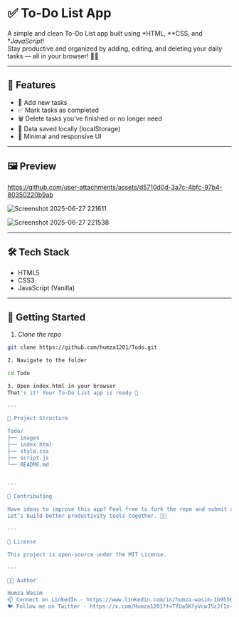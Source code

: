 # ✅ To-Do List App

A simple and clean To-Do List app built using *HTML, **CSS, and **JavaScript*!  
Stay productive and organized by adding, editing, and deleting your daily tasks — all in your browser! 🚀🧠

---

## 🌟 Features

- 📝 Add new tasks  
- ✅ Mark tasks as completed  
- 🗑 Delete tasks you’ve finished or no longer need  
- 💾 Data saved locally (localStorage)  
- 🎨 Minimal and responsive UI

---

## 🖼 Preview


https://github.com/user-attachments/assets/d5710d0d-3a7c-4bfc-97b4-80350220b9ab



![Screenshot 2025-06-27 221611](https://github.com/user-attachments/assets/44649847-2c7e-4329-8ae5-949e13ed372f)




![Screenshot 2025-06-27 221538](https://github.com/user-attachments/assets/ed181b96-30ed-435e-8e9f-f088cf7692ca)


---

## 🛠 Tech Stack

- HTML5  
- CSS3  
- JavaScript (Vanilla)

---

## 🚀 Getting Started

1. *Clone the repo*  
```bash
git clone https://github.com/humza1201/Todo.git

2. Navigate to the folder

cd Todo

3. Open index.html in your browser
That's it! Your To-Do List app is ready 🎉

---

📁 Project Structure

Todo/
├── images
├── index.html
├── style.css
├── script.js
└── README.md


---

🙌 Contributing

Have ideas to improve this app? Feel free to fork the repo and submit a pull request!
Let’s build better productivity tools together. 🔧💡

---

📄 License

This project is open-source under the MIT License.

---

🧑‍💻 Author

Humza Wasim
📫 Connect on LinkedIn - https://www.linkedin.com/in/humza-wasim-1b9556294?utm_source=share&utm_campaign=share_via&utm_content=profile&utm_medium=android_app
🐦 Follow me on Twitter - https://x.com/Humza1201?t=TfUaSKfyVcwJ5zJf1n-2Tw&s=08 


